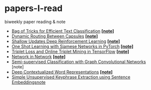 # papers-I-read
biweekly paper reading &amp; note
* [Bag of Tricks for Efficient Text Classification](https://arxiv.org/pdf/1607.01759.pdf)   [**[note]**](https://zhuanlan.zhihu.com/p/31118235)
* [Dynamic Routing Between Capsules](https://arxiv.org/pdf/1710.09829.pdf)   [**[note]**](https://zhuanlan.zhihu.com/p/31491520)
* [Shallow Updates Deep Reinforcement Learning](https://arxiv.org/pdf/1705.07461.pdf)   [**[note]**](https://zhuanlan.zhihu.com/p/33126397)
* [One Shot Learning with Siamese Networks in PyTorch](https://hackernoon.com/one-shot-learning-with-siamese-networks-in-pytorch-8ddaab10340e)   [**[note]**](https://zhuanlan.zhihu.com/p/35040994)
* [Triplet Loss and Online Triplet Mining in TensorFlow](https://omoindrot.github.io/triplet-loss#batch-hard-strategy)   [**[note]**](https://zhuanlan.zhihu.com/p/35560666)
* [Network in Network](https://arxiv.org/pdf/1312.4400.pdf)   [**[note]**](https://zhuanlan.zhihu.com/p/37683646)
* [Semi-supervised Classification with Graph Convolutional Networks](https://arxiv.org/pdf/1609.02907.pdf)   [note]
* [Deep Contextualized Word Representations](https://arxiv.org/pdf/1802.05365.pdf)   [**[note]**](https://zhuanlan.zhihu.com/p/38254332)
* [Simple Unsupervised Keyphrase Extraction using Sentence Embeddings](https://arxiv.org/pdf/1801.04470.pdf)[note]()
